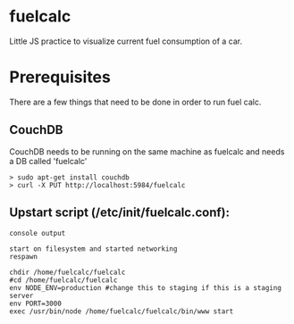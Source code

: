 # fuelcalc
Little JS practice to visualize current fuel consumption of a car.
# Prerequisites
There are a few things that need to be done in order to run fuel calc.
## CouchDB
CouchDB needs to be running on the same machine as fuelcalc and needs a DB called 'fuelcalc'
```
> sudo apt-get install couchdb
> curl -X PUT http://localhost:5984/fuelcalc
```

## Upstart script (/etc/init/fuelcalc.conf):
```
console output

start on filesystem and started networking
respawn

chdir /home/fuelcalc/fuelcalc
#cd /home/fuelcalc/fuelcalc
env NODE_ENV=production #change this to staging if this is a staging server
env PORT=3000
exec /usr/bin/node /home/fuelcalc/fuelcalc/bin/www start
```

